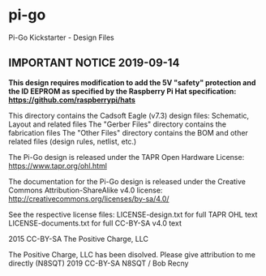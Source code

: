 # pi-go
Pi-Go Kickstarter - Design Files

## IMPORTANT NOTICE 2019-09-14
**This design requires modification to add the 5V "safety" protection and the ID EEPROM as
specified by the Raspberry Pi Hat specification: https://github.com/raspberrypi/hats**

This directory contains the Cadsoft Eagle (v7.3) design files: Schematic, Layout and related files
The "Gerber Files" directory contains the fabrication files
The "Other Files" directory contains the BOM and other related files (design rules, netlist, etc.)

The Pi-Go design is released under the TAPR Open Hardware License:
https://www.tapr.org/ohl.html

The documentation for the Pi-Go design is released under the Creative Commons
Attribution-ShareAlike v4.0 license:
http://creativecommons.org/licenses/by-sa/4.0/

See the respective license files:
LICENSE-design.txt for full TAPR OHL text
LICENSE-documents.txt for full CC-BY-SA v4.0 text

2015 CC-BY-SA The Positive Charge, LLC

The Positive Charge, LLC has been disolved. Please give attribution to me directly (N8SQT)
2019 CC-BY-SA N8SQT / Bob Recny
